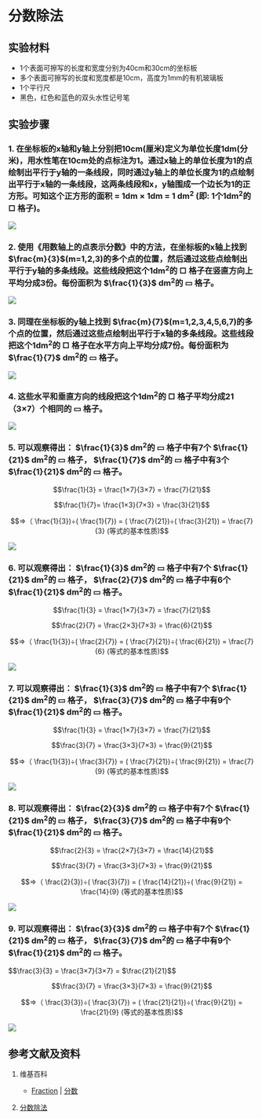 # 分数除法

## 实验材料

- 1个表面可擦写的长度和宽度分别为40cm和30cm的坐标板
- 多个表面可擦写的长度和宽度都是10cm，高度为1mm的有机玻璃板
- 1个平行尺
- 黑色，红色和蓝色的双头水性记号笔

## 实验步骤

### 1. 在坐标板的x轴和y轴上分别把10cm(厘米)定义为单位长度1dm(分米)，用水性笔在10cm处的点标注为1。通过x轴上的单位长度为1的点绘制出平行于y轴的一条线段，同时通过y轴上的单位长度为1的点绘制出平行于x轴的一条线段，这两条线段和x，y轴围成一个边长为1的正方形。可知这个正方形的面积 = 1dm × 1dm = 1 dm<sup>2</sup> (即: 1个1dm<sup>2</sup>的 □ 格子)。
![](/images/数系/可比数和不可比数/分数除法/1a1.jpg)

### 2. 使用《用数轴上的点表示分数》中的方法，在坐标板的x轴上找到 $\frac{m}{3}$(m=1,2,3)的多个点的位置，然后通过这些点绘制出平行于y轴的多条线段。这些线段把这个1dm<sup>2</sup>的 □ 格子在竖直方向上平均分成3份。每份面积为  $\frac{1}{3}$ dm<sup>2</sup>的 ▭ 格子。
![](/images/数系/可比数和不可比数/分数除法/2a1.jpg)

### 3. 同理在坐标板的y轴上找到 $\frac{m}{7}$(m=1,2,3,4,5,6,7)的多个点的位置，然后通过这些点绘制出平行于x轴的多条线段。这些线段把这个1dm<sup>2</sup>的 □ 格子在水平方向上平均分成7份。每份面积为  $\frac{1}{7}$ dm<sup>2</sup>的 ▭ 格子。
![](/images/数系/可比数和不可比数/分数除法/3a1.jpg)

### 4. 这些水平和垂直方向的线段把这个1dm<sup>2</sup>的 □ 格子平均分成21（3×7）个相同的 ▭ 格子。
![](/images/数系/可比数和不可比数/分数除法/4a1.jpg)

### 5. 可以观察得出： $\frac{1}{3}$ dm<sup>2</sup>的 ▭ 格子中有7个  $\frac{1}{21}$ dm<sup>2</sup>的 ▭ 格子， $\frac{1}{7}$ dm<sup>2</sup>的 ▭ 格子中有3个  $\frac{1}{21}$ dm<sup>2</sup>的 ▭ 格子。

$$\frac{1}{3} =  \frac{1×7}{3×7} =  \frac{7}{21}$$

$$\frac{1}{7}=  \frac{1×3}{7×3} =  \frac{3}{21}$$

$$=>（ \frac{1}{3})÷( \frac{1}{7}) = ( \frac{7}{21})÷( \frac{3}{21}) =  \frac{7}{3} (等式的基本性质)$$

![](/images/数系/可比数和不可比数/分数除法/5a1.jpg)

### 6. 可以观察得出： $\frac{1}{3}$ dm<sup>2</sup>的 ▭ 格子中有7个  $\frac{1}{21}$ dm<sup>2</sup>的 ▭ 格子， $\frac{2}{7}$ dm<sup>2</sup>的 ▭ 格子中有6个  $\frac{1}{21}$ dm<sup>2</sup>的 ▭ 格子。

$$\frac{1}{3} =  \frac{1×7}{3×7} =  \frac{7}{21}$$

$$\frac{2}{7} =  \frac{2×3}{7×3} =  \frac{6}{21}$$

$$=>（ \frac{1}{3})÷( \frac{2}{7}) = ( \frac{7}{21})÷( \frac{6}{21}) =  \frac{7}{6} (等式的基本性质)$$

![](/images/数系/可比数和不可比数/分数除法/6a1.jpg)

### 7. 可以观察得出： $\frac{1}{3}$ dm<sup>2</sup>的 ▭ 格子中有7个  $\frac{1}{21}$ dm<sup>2</sup>的 ▭ 格子， $\frac{3}{7}$ dm<sup>2</sup>的 ▭ 格子中有9个  $\frac{1}{21}$ dm<sup>2</sup>的 ▭ 格子。

$$\frac{1}{3} =  \frac{1×7}{3×7} =  \frac{7}{21}$$

$$\frac{3}{7} =  \frac{3×3}{7×3} =  \frac{9}{21}$$

$$=>（ \frac{1}{3})÷( \frac{3}{7}) = ( \frac{7}{21})÷( \frac{9}{21}) =  \frac{7}{9} (等式的基本性质)$$

![](/images/数系/可比数和不可比数/分数除法/7a1.jpg)

### 8. 可以观察得出： $\frac{2}{3}$ dm<sup>2</sup>的 ▭ 格子中有7个  $\frac{1}{21}$ dm<sup>2</sup>的 ▭ 格子， $\frac{3}{7}$ dm<sup>2</sup>的 ▭ 格子中有9个  $\frac{1}{21}$ dm<sup>2</sup>的 ▭ 格子。

$$\frac{2}{3} =  \frac{2×7}{3×7} =  \frac{14}{21}$$

$$\frac{3}{7} =  \frac{3×3}{7×3} =  \frac{9}{21}$$

$$=>（ \frac{2}{3})÷( \frac{3}{7}) = ( \frac{14}{21})÷( \frac{9}{21}) =  \frac{14}{9} (等式的基本性质)$$

![](/images/数系/可比数和不可比数/分数除法/8a1.jpg)

### 9. 可以观察得出： $\frac{3}{3}$ dm<sup>2</sup>的 ▭ 格子中有7个  $\frac{1}{21}$ dm<sup>2</sup>的 ▭ 格子， $\frac{3}{7}$ dm<sup>2</sup>的 ▭ 格子中有9个  $\frac{1}{21}$ dm<sup>2</sup>的 ▭ 格子。

$$\frac{3}{3} =  \frac{3×7}{3×7} = $\frac{21}{21}$$

$$\frac{3}{7} =  \frac{3×3}{7×3} =  \frac{9}{21}$$

$$=>（ \frac{3}{3})÷( \frac{3}{7}) = ( \frac{21}{21})÷( \frac{9}{21}) =  \frac{21}{9} (等式的基本性质)$$

![](/images/数系/可比数和不可比数/分数除法/9a1.jpg)

## 参考文献及资料

1. 维基百科
	- [Fraction](https://en.wikipedia.org/wiki/Fraction) | [分数](https://zh.wikipedia.org/wiki/%E5%88%86%E6%95%B8) 

2. [分数除法](https://baike.baidu.com/item/%E5%88%86%E6%95%B0%E9%99%A4%E6%B3%95) 

